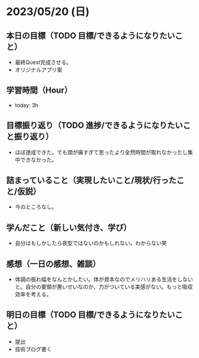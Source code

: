 # 2023/05/20 (日)

## 本日の目標（TODO 目標/できるようになりたいこと）

- 最終Quest完成させる。
- オリジナルアプリ案

## 学習時間（Hour）

- today: 3h

## 目標振り返り（TODO 進捗/できるようになりたいこと振り返り）

- ほぼ達成できた。でも頭が痛すぎて思ったより全然時間が取れなかったし集中できなかった。

## 詰まっていること（実現したいこと/現状/行ったこと/仮説）

- 今のところなし。

## 学んだこと（新しい気付き、学び）

- 自分はもしかしたら夜型ではないのかもしれない。わからない笑

## 感想（一日の感想、雑談）

- 体調の振れ幅をなんとかしたい。体が資本なのでメリハリある生活をしないと。自分の要領が悪いせいなのか、力がついている実感がない。もっと吸収効率を考える。

## 明日の目標（TODO 目標/できるようになりたいこと）

- 提出
- 技術ブログ書く
